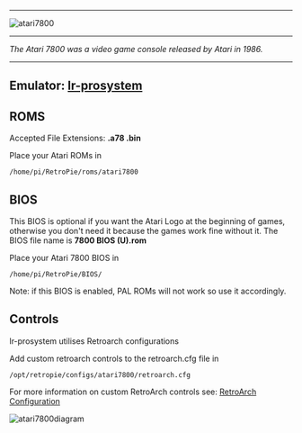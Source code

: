 ***
![atari7800](https://cloud.githubusercontent.com/assets/10035308/12190354/dbcd3aaa-b584-11e5-9c4f-89d0d7adc783.png)
***
_The Atari 7800 was a video game console released by Atari in 1986._
***
## Emulator: [lr-prosystem](https://github.com/libretro/prosystem-libretro)

## ROMS
Accepted File Extensions: **.a78 .bin**

Place your Atari ROMs in 
```
/home/pi/RetroPie/roms/atari7800
```

## BIOS 
This BIOS is optional if you want the Atari Logo at the beginning of games, otherwise you don't need it because the games work fine without it. The BIOS file name is **7800 BIOS (U).rom**

Place your Atari 7800 BIOS in
```
/home/pi/RetroPie/BIOS/
```
Note: if this BIOS is enabled, PAL ROMs will not work so use it accordingly.

## Controls

lr-prosystem utilises Retroarch configurations

Add custom retroarch controls to the retroarch.cfg file in
```shell
/opt/retropie/configs/atari7800/retroarch.cfg
```
For more information on custom RetroArch controls see: [RetroArch Configuration](https://github.com/petrockblog/RetroPie-Setup/wiki/RetroArch-Configuration)

![atari7800diagram](https://cloud.githubusercontent.com/assets/10035308/8268732/d7b4236c-174a-11e5-8386-6fa948235267.png)